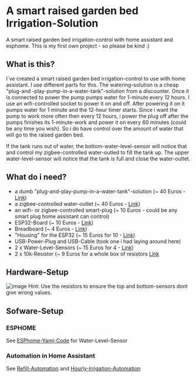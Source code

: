 # A smart raised garden bed Irrigation-Solution
A smart raised garden bed irrigation-control with home assistant and esphome. This is my first own project - so please be kind :)

## What is this?
I´ve created a smart raised garden bed irrigation-control to use with home assistant. I use different parts for this. The watering-solution is a cheap "plug-and -play-pump-in-a-water-tank"-solution from a discounter. Once it is connected to power the pump pumps water for 1-minute every 12 hours. I use an wifi-controlled socket to power it on and off. After powering it on it pumps water for 1 minute and the 12-hour timer starts. Since i want the pump to work more often then every 12 hours, i power the plug off after the pumps finishes its 1-minute-work and power it on every 60 minutes (could be any time you wish). So i do have control over the amount of water that will go to the raised garden bed.

If the tank runs out of water, the bottom-water-level-sensor will notice that and control my zigbee-controlled water-outled to fill the tank up. The upper water-level-sensor will notice that the tank is full and close the water-outlet.

## What do i need?
- a dumb "plug-and-play-pump-in-a-water-tank"-solution (~ 40 Euros - [Link](https://www.ebay.de/itm/204000996870?chn=ps&norover=1&mkevt=1&mkrid=707-134425-41852-0&mkcid=2&itemid=204000996870&targetid=1269408113723&device=c&mktype=pla&googleloc=9043753&poi=&campaignid=10203814920&mkgroupid=119187118461&rlsatarget=pla-1269408113723&abcId=1145991&merchantid=7364532&gclid=CjwKCAjwh-CVBhB8EiwAjFEPGfIB4Qsaj-7PJZuJnQFHyd9olH7OTvuo5YQFUwloD3XU3n5Sv0UOYRoCK90QAvD_BwE))
- a zigbee-controlled water-outlet (~ 40 Euros - [Link](https://www.amazon.de/gp/product/B08M9RWQP6/ref=ppx_yo_dt_b_search_asin_title?ie=UTF8&psc=1))
- an wifi- or zigbee-controlled smart-plug (~ 10 Euros - could be any smart plug home assistant can control)
- ESP32-Board (~ 10 Euros - [Link](https://www.amazon.de/dp/B071P98VTG/ref=twister_B07Z6CSD9K?_encoding=UTF8&psc=1))
- Breadboard (~ 4 Euros - [Link](https://www.amazon.de/gp/product/B07KKJSFM1/ref=ppx_yo_dt_b_search_asin_title?ie=UTF8&th=1))
- "Housing" for the ESP32 (~ 15 Euros for 10 - [Link](https://www.amazon.de/gp/product/B09D3YNZSL/ref=ppx_yo_dt_b_search_asin_title?ie=UTF8&psc=1))
- USB-Power-Plug and USB-Cable (took one i had laying around here)
- 2 x Water-Level-Sensors (~ 15 Euros for 4 - [Link](https://www.amazon.de/gp/product/B09B1KQV7B/ref=ppx_yo_dt_b_asin_title_o07_s00?ie=UTF8&psc=1))
- 2 x 10k-Resistor (~ 9 Euros for a whole box of resistors [Link](https://www.amazon.de/gp/product/B07Q87JZ9G/ref=ppx_yo_dt_b_search_asin_title?ie=UTF8&psc=1)

## Hardware-Setup
![image](https://user-images.githubusercontent.com/29648553/175833356-20f04f1c-4e77-4b29-9e7c-c16920f21035.png)
Hint: Use the resistors to ensure the top and bottom-sensors dont give wrong values.

## Sofware-Setup

### ESPHOME
See [ESPhome-Yaml-Code](https://github.com/guevara777/smart_raised_garden_bed_irrigation/blob/main/esphome_code.yaml) for Water-Level-Sensor

### Automation in Home Assistant
See [Refill-Automation](https://github.com/guevara777/smart_raised_garden_bed_irrigation/blob/main/ha-automation-refill-water-tank) and [Hourly-Irrigation-Automation](https://github.com/guevara777/smart_raised_garden_bed_irrigation/blob/main/ha-houry-irrigation)
